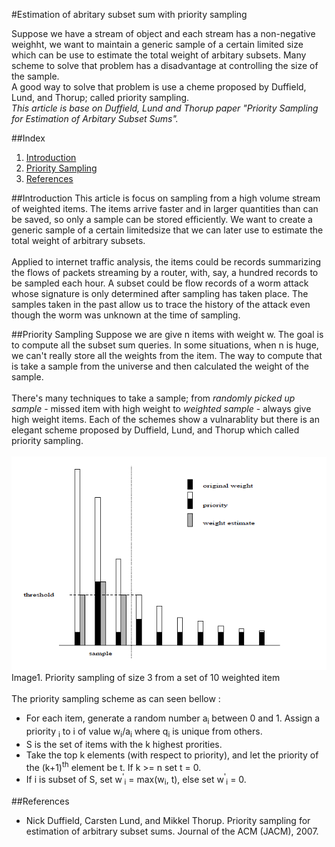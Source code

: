 #Estimation of abritary subset sum with priority sampling

Suppose we have a stream of object and each stream has a non-negative weighht, we want to maintain a generic sample of a certain limited size which can be use to estimate the total weight of arbitary subsets.
Many scheme to solve that problem has a disadvantage at controlling the size of the sample. 
<br>
A good way to solve that problem is use a cheme proposed by Duffield, Lund, and Thorup; called priority sampling.
<br>
*This article is base on Duffield, Lund and Thorup paper "Priority Sampling for Estimation of Arbitary Subset Sums".*

##Index
1. [Introduction](#introduction)
2. [Priority Sampling](#priority-sampling)
3. [References](#references)

##Introduction
This article is focus on sampling from a high volume stream of weighted items. The items arrive faster and in larger quantities than can be saved, so only a sample can be stored efficiently. We want to create a generic sample of a certain limitedsize that we can later use to estimate the total weight of arbitrary subsets. 
<br><br>
Applied to internet traffic analysis, the items could be records summarizing the flows of packets streaming by a router, with, say, a hundred records to be sampled each hour. A subset could be flow records of a worm attack whose signature is only determined after sampling has taken place. The samples taken in the past allow us to trace the history of the attack even though the worm was unknown at the time of sampling.

##Priority Sampling
Suppose we are give n items with weight w. The goal is to compute all the subset sum queries. In some situations, when n is huge, we can't really store all the weights from the item. The way to compute that is take a sample from the universe and then calculated the weight of the sample. 
<br><br>
There's many techniques to take a sample; from *randomly picked up sample* - missed item with high weight to *weighted sample* - always give high weight items. Each of the schemes show a vulnarablity but there is an elegant scheme proposed by Duffield, Lund, and Thorup which called priority sampling.
<br><br>
<img src="https://github.com/MalvinJu/MalvinJu.github.io/blob/MalvinJu-patch-1/1.PNG">
<br>
Image1. Priority sampling of size 3 from a set of 10 weighted item
<br><br>
The priority sampling scheme as can seen bellow :
* For each item, generate a random number a<sub>i</sub> between 0 and 1. Assign a priority  <sub>i</sub> to i of value w<sub>i</sub>/a<sub>i</sub> where q<sub>i</sub> is unique from others.
* S is the set of items with the k highest prorities.
* Take the top k elements (with respect to priority), and let the priority of the (k+1)<sup>th</sup> element be t. If k >= n set t = 0.
* If i is subset of S, set w<sup>'</sup><sub>i</sub> = max(w<sub>i</sub>, t), else set w<sup>'</sup><sub>i</sub> = 0.


##References
* Nick Duffield, Carsten Lund, and Mikkel Thorup. Priority sampling for estimation of arbitrary subset sums. Journal of the ACM (JACM), 2007.
